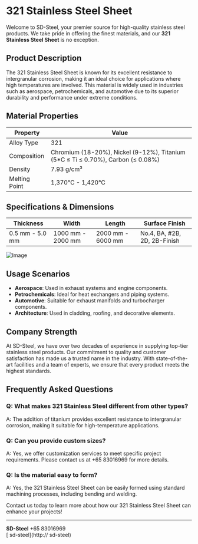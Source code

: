 # 321 Stainless Steel Sheet

Welcome to SD-Steel, your premier source for high-quality stainless steel products. We take pride in offering the finest materials, and our **321 Stainless Steel Sheet** is no exception.

## Product Description
The 321 Stainless Steel Sheet is known for its excellent resistance to intergranular corrosion, making it an ideal choice for applications where high temperatures are involved. This material is widely used in industries such as aerospace, petrochemicals, and automotive due to its superior durability and performance under extreme conditions.

## Material Properties
| Property | Value |
| --- | --- |
| Alloy Type | 321 |
| Composition | Chromium (18-20%), Nickel (9-12%), Titanium (5*C ≤ Ti ≤ 0.70%), Carbon (≤ 0.08%) |
| Density | 7.93 g/cm³ |
| Melting Point | 1,370°C - 1,420°C |

## Specifications & Dimensions
| Thickness | Width | Length | Surface Finish |
| --- | --- | --- | --- |
| 0.5 mm - 5.0 mm | 1000 mm - 2000 mm | 2000 mm - 6000 mm | No.4, BA, #2B, 2D, 2B-Finish |

![Image](https://github.com/user-attachments/assets/2567258e-e124-4816-932d-1809bd27ef0b)

## Usage Scenarios
- **Aerospace**: Used in exhaust systems and engine components.
- **Petrochemicals**: Ideal for heat exchangers and piping systems.
- **Automotive**: Suitable for exhaust manifolds and turbocharger components.
- **Architecture**: Used in cladding, roofing, and decorative elements.

## Company Strength
At SD-Steel, we have over two decades of experience in supplying top-tier stainless steel products. Our commitment to quality and customer satisfaction has made us a trusted name in the industry. With state-of-the-art facilities and a team of experts, we ensure that every product meets the highest standards.

## Frequently Asked Questions

### Q: What makes 321 Stainless Steel different from other types?
A: The addition of titanium provides excellent resistance to intergranular corrosion, making it suitable for high-temperature applications.

### Q: Can you provide custom sizes?
A: Yes, we offer customization services to meet specific project requirements. Please contact us at +65 83016969 for more details.

### Q: Is the material easy to form?
A: Yes, the 321 Stainless Steel Sheet can be easily formed using standard machining processes, including bending and welding.

Contact us today to learn more about how our 321 Stainless Steel Sheet can enhance your projects!

---

**SD-Steel**
+65 83016969  
[ sd-steel](http:// sd-steel)